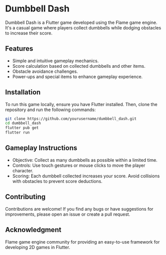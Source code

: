 # Dumbbell Dash

Dumbbell Dash is a Flutter game developed using the Flame game engine. It's a casual game where players collect dumbbells while dodging obstacles to increase their score.

## Features

- Simple and intuitive gameplay mechanics.
- Score calculation based on collected dumbbells and other items.
- Obstacle avoidance challenges.
- Power-ups and special items to enhance gameplay experience.

## Installation

To run this game locally, ensure you have Flutter installed. Then, clone the repository and run the following commands:

```bash
git clone https://github.com/yourusername/dumbbell_dash.git
cd dumbbell_dash
flutter pub get
flutter run
 ```
## Gameplay Instructions

- Objective: Collect as many dumbbells as possible within a limited time.
- Controls: Use touch gestures or mouse clicks to move the player character.
- Scoring: Each dumbbell collected increases your score. Avoid collisions with obstacles to prevent score deductions.

## Contributing

Contributions are welcome! If you find any bugs or have suggestions for improvements, please open an issue or create a pull request.

## Acknowledgment
Flame game engine community for providing an easy-to-use framework for developing 2D games in Flutter.
